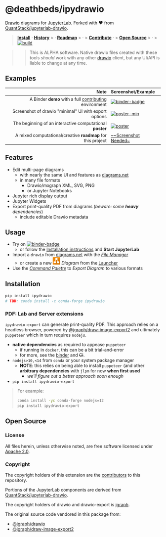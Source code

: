 # @deathbeds/ipydrawio

[Drawio][] diagrams for [JupyterLab][]. Forked with ❤️ from
[QuantStack/jupyterlab-drawio][].

> **[Install](#installation)** &middot; **[History]** > &middot; **[Roadmap]** >
> &middot; > **[Contribute](./CONTRIBUTING.md)** &middot; >
> **[Open Source](#open-source)** > &middot; >
> [![build][workflow-badge]][workflow]

> > This is ALPHA software. Native drawio files created with these tools
> > _should_ work with any other [drawio][] client, but any UI/API is liable to
> > change at any time.

[history]: https://github.com/deathbeds/ipydrawio/blob/master/CHANGELOG.md
[binder]:
  http://mybinder.org/v2/gh/deathbeds/ipydrawio/master?urlpath=lab/tree/docs/Poster.dio.svg
[binder-badge]: https://mybinder.org/badge_logo.svg
[workflow-badge]:
  https://github.com/deathbeds/ipydrawio/workflows/.github/workflows/ci.yml/badge.svg
[workflow]:
  https://github.com/deathbeds/ipydrawio/actions?query=branch%3Amaster+workflow%3A.github%2Fworkflows%2Fci.yml
[roadmap]:
  https://github.com/deathbeds/ipydrawio/blob/master/docs/ROADMAP.dio.ipynb

## Examples

|                                                                        Note | Screenshot/Example                               |
| --------------------------------------------------------------------------: | :----------------------------------------------- |
| A Binder **demo** with a full [contributing](./CONTRIBUTING.md) environment | [![binder-badge][]][binder]                      |
|                       Screenshot of drawio "minimal" UI with export options | [![poster-min]][poster-min]                      |
|                    The beginning of an interactive computational **poster** | [![poster][]][poster]                            |
|                 A mixed computational/creative **roadmap** for this project | [~~Screenshot Needed~](./docs/ROADMAP.dio.ipynb) |

[poster-min]:
  https://raw.githubusercontent.com/deathbeds/ipydrawio/master/docs/_static/images/poster.png
[poster]:
  https://raw.githubusercontent.com/deathbeds/ipydrawio/master/docs/Poster.dio.svg

## Features

- Edit multi-page diagrams
  - with nearly the same UI and features as [diagrams.net][drawio]
  - in many file formats
    - Drawio/mxgraph XML, SVG, PNG
    - or Jupyter Notebooks
- Jupyter rich display output
- Jupyter Widgets
- Export print-quality PDF from diagrams (_beware: some **heavy** dependencies_)
  - include editable Drawio metadata

## Usage

- Try on [![binder-badge][]][binder]
  - or follow the [Installation instructions](#installation) and **Start
    JupyterLab**
- Import a `drawio` from [diagrams.net](https://diagrams.net) with the _[File
  Manager][]_
  - or create a new
    <img src="./packages/ipydrawio/style/img/drawio.svg" width="24"/> _Diagram_
    from the [Launcher][]
- Use the _[Command Palette][]_ to _Export Diagram_ to various formats

[command palette]:
  https://jupyterlab.readthedocs.io/en/stable/user/commands.html?highlight=command%20palette
[launcher]:
  https://jupyterlab.readthedocs.io/en/stable/user/files.html?highlight=Launcher#creating-files-and-activities
[file manager]: https://jupyterlab.readthedocs.io/en/stable/user/files.html

## Installation

```bash
pip install ipydrawio
# TBD: conda install -c conda-forge ipydrawio
```

### PDF: Lab and Server extensions

`ipydrawio-export` can generate print-quality PDF. This approach relies on a
headless browser, powered by [@jgraph/draw-image-export2] and ultimately
`puppeteer` which in turn requires `nodejs`.

- **native dependencies** as required to appease `puppeteer`
  - if running in `docker`, this can be a bit trial-and-error
  - for more, see the [binder][apt-txt] and ~~CI~~.
- `nodejs>10,<14` from `conda` or your system package manager
  - **NOTE**: this relies on being able to install `puppeteer` (and other
    **arbitrary dependencies** with `jlpm` for now **when first used**
    - _we'll figure out a better approach soon enough_
- `pip install ipydrawio-export`

[puppeteer]: https://github.com/puppeteer/puppeteer
[@jgraph/draw-image-export2]: https://github.com/jgraph/draw-image-export2
[apt-txt]: https://github.com/deathbeds/ipydrawio/blob/master/binder/apt.txt

> For example:
>
> ```bash
> conda install -yc conda-forge nodejs=12
> pip install ipydrawio-export
> ```

## Open Source

### License

All files herein, unless otherwise noted, are free software licensed under
[Apache 2.0].

[apache 2.0]: https://github.com/deathbeds/ipydrawio/blob/master/LICENSE.txt

### Copyright

The copyright holders of this extension are the [contributors][] to this
repository.

Portions of the JupyterLab components are derived from
[QuantStack/jupyterlab-drawio][].

The copyright holders of drawio and drawio-export is
[jgraph](http://www.jgraph.com).

The original source code vendored in this package from:

- [@jgraph/drawio][]
- [@jgraph/draw-image-export2][]

[@jgraph/drawio]: https://github.com/jgraph/drawio
[@jgraph/draw-image-export2]: https://github.com/jgraph/draw-image-export2
[contributing.md]: ./CONTRIBUTING.md
[jupyterlab]: https://github.com/jupyterlab/jupyterlab
[drawio]: https://www.diagrams.net
[quantstack/jupyterlab-drawio]: https://github.com/QuantStack/jupyterlab-drawio
[contributors]: https://github.com/deathbeds/ipydrawio/graphs/contributors
